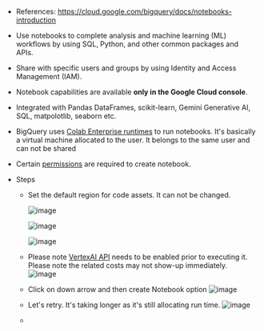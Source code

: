 - References: https://cloud.google.com/bigquery/docs/notebooks-introduction

- Use notebooks to complete analysis and machine learning (ML) workflows by using SQL, Python, and other common packages and APIs.
- Share with specific users and groups by using Identity and Access Management (IAM).
- Notebook capabilities are available **only in the Google Cloud console**.
- Integrated with Pandas DataFrames, scikit-learn, Gemini Generative AI, SQL, matpolotlib, seaborn etc.
- BigQuery uses [Colab Enterprise runtimes](https://cloud.google.com/colab/docs/create-runtime) to run notebooks. 
  It's basically a virtual machine allocated to the user. It belongs to the same user and can not be shared
- Certain [permissions](https://cloud.google.com/bigquery/docs/create-notebooks#permissions_to_create_notebooks) are required to create notebook.

- Steps
  - Set the default region for code assets. It can not be changed.
   
    ![image](https://github.com/Ajit1279/GCP_Learning/assets/81754034/144a173b-2df6-4b5a-b2ee-3f1f36363f21)

    ![image](https://github.com/Ajit1279/GCP_Learning/assets/81754034/b192c52d-5812-4c23-a602-cb6b4fa3776d)

    ![image](https://github.com/Ajit1279/GCP_Learning/assets/81754034/de16ed7e-8208-48d7-b7ca-53a78c8c97bf)

  - Please note [VertexAI API](https://console.cloud.google.com/apis/api/aiplatform.googleapis.com/cost?project=mybqproj0427) needs to be enabled prior to executing it. Please note the related costs may not show-up immediately.
    ![image](https://github.com/Ajit1279/GCP_Learning/assets/81754034/e81421aa-a3d1-49bd-8786-20d5a92439ce)

  
  - Click on down arrow and then create Notebook option
    ![image](https://github.com/Ajit1279/GCP_Learning/assets/81754034/0eb68897-c3cc-4ac7-9c3d-833f023d9aeb)

  
  - Let's retry. It's taking longer as it's still allocating run time.
    ![image](https://github.com/Ajit1279/GCP_Learning/assets/81754034/c13c4d91-e433-44b7-8c9e-686e28ca2bd4)

    
  -    
